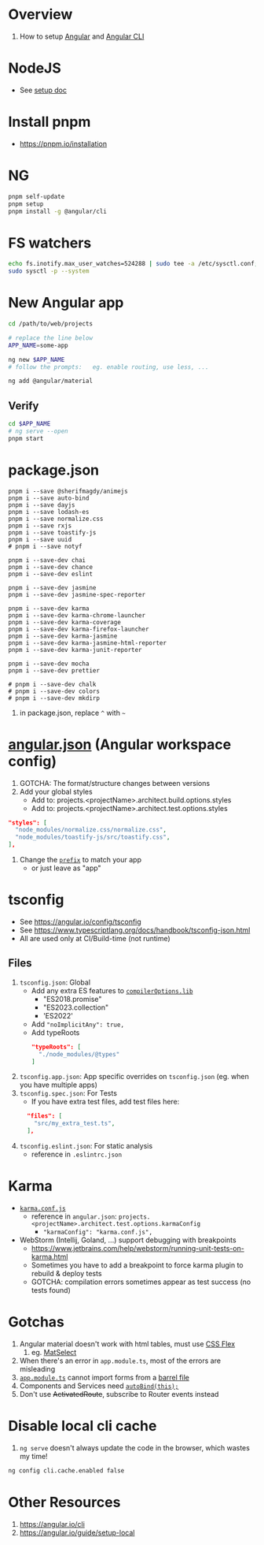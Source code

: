 # Overview

1. How to setup [Angular](https://angular.io/) and [Angular CLI](https://angular.dev/tools/cli)

# NodeJS

- See [setup doc](../setup.node.md)

# Install pnpm
- https://pnpm.io/installation


# NG

```bash
pnpm self-update
pnpm setup
pnpm install -g @angular/cli
```


# FS watchers
```bash
echo fs.inotify.max_user_watches=524288 | sudo tee -a /etc/sysctl.conf;
sudo sysctl -p --system
```


# New Angular app

```bash
cd /path/to/web/projects

# replace the line below
APP_NAME=some-app

ng new $APP_NAME
# follow the prompts:   eg. enable routing, use less, ...

ng add @angular/material
```

## Verify

```bash
cd $APP_NAME
# ng serve --open
pnpm start
```


# package.json

```
pnpm i --save @sherifmagdy/animejs
pnpm i --save auto-bind
pnpm i --save dayjs
pnpm i --save lodash-es
pnpm i --save normalize.css
pnpm i --save rxjs
pnpm i --save toastify-js
pnpm i --save uuid
# pnpm i --save notyf

pnpm i --save-dev chai
pnpm i --save-dev chance
pnpm i --save-dev eslint

pnpm i --save-dev jasmine
pnpm i --save-dev jasmine-spec-reporter

pnpm i --save-dev karma
pnpm i --save-dev karma-chrome-launcher
pnpm i --save-dev karma-coverage
pnpm i --save-dev karma-firefox-launcher
pnpm i --save-dev karma-jasmine
pnpm i --save-dev karma-jasmine-html-reporter
pnpm i --save-dev karma-junit-reporter

pnpm i --save-dev mocha
pnpm i --save-dev prettier

# pnpm i --save-dev chalk
# pnpm i --save-dev colors
# pnpm i --save-dev mkdirp
```

1. in package.json, replace `^` with `~`


# [angular.json](https://angular.io/guide/workspace-config) (Angular workspace config)

1. GOTCHA: The format/structure changes between versions
1. Add your global styles
    - Add to:  projects.<projectName&gt;.architect.build.options.styles
    - Add to:  projects.<projectName&gt;.architect.test.options.styles

```json
"styles": [
  "node_modules/normalize.css/normalize.css",
  "node_modules/toastify-js/src/toastify.css",
],
```

1. Change the [`prefix`](https://angular.io/guide/workspace-config#project-configuration-options) to match your app
    - or just leave as "app"


# tsconfig

- See https://angular.io/config/tsconfig
- See https://www.typescriptlang.org/docs/handbook/tsconfig-json.html
- All are used only at CI/Build-time (not runtime)

## Files

1. `tsconfig.json`: Global
    - Add any extra ES features to [`compilerOptions.lib`](https://www.typescriptlang.org/tsconfig#individual-library-components)
        - "ES2018.promise"
        - "ES2023.collection"
        - 'ES2022'
    - Add `"noImplicitAny": true,`
    - Add typeRoots
        ```json
        "typeRoots": [
          "./node_modules/@types"
        ]
        ```            
1. `tsconfig.app.json`: App specific overrides on `tsconfig.json` (eg. when you have multiple apps)
1. `tsconfig.spec.json`: For Tests
    - If you have extra test files, add test files here:
    ```json
      "files": [
        "src/my_extra_test.ts",
      ],
    ```
1. `tsconfig.eslint.json`: For static analysis
    - reference in `.eslintrc.json`

# Karma

- [`karma.conf.js`](http://karma-runner.github.io/6.4/config/configuration-file.html)
    - reference in `angular.json`: `projects.<projectName>.architect.test.options.karmaConfig`
        - `"karmaConfig": "karma.conf.js",`
- WebStorm (Intellij, Goland, ...) support debugging with breakpoints
    - https://www.jetbrains.com/help/webstorm/running-unit-tests-on-karma.html
    - Sometimes you have to add a breakpoint to force karma plugin to rebuild & deploy tests
    - GOTCHA: compilation errors sometimes appear as test success (no tests found)

# Gotchas

1. Angular material doesn't work with html tables, must use [CSS Flex](https://css-tricks.com/snippets/css/a-guide-to-flexbox/)
    1. eg. [MatSelect](TODO)
1. When there's an error in `app.module.ts`, most of the errors are misleading
1. [`app.module.ts`](https://angular.io/guide/architecture-modules) cannot import forms from a [barrel file](https://basarat.gitbook.io/typescript/main-1/barrel)
1. Components and Services need [`autoBind(this);`](https://www.npmjs.com/package/auto-bind)
1. Don't use ~~ActivatedRoute~~, subscribe to Router events instead


# Disable local cli cache
1. `ng serve` doesn't always update the code in the browser, which wastes my time!
```bash
ng config cli.cache.enabled false
```


# Other Resources

1. https://angular.io/cli
1. https://angular.io/guide/setup-local
